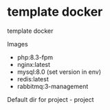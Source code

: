 # template docker
template docker

Images
* php:8.3-fpm
* nginx:latest
* mysql:8.0 (set version in env)
* redis:latest
* rabbitmq:3-management

Default dir for project - project